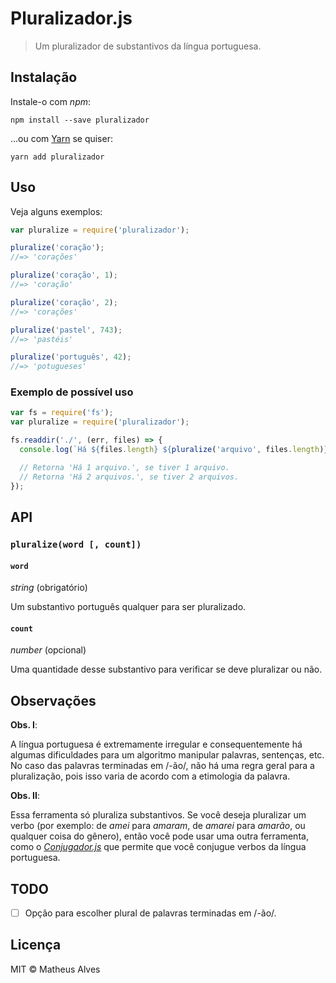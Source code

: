 # Pluralizador.js

> Um pluralizador de substantivos da língua portuguesa.

## Instalação

Instale-o com *npm*:

```
npm install --save pluralizador
```

...ou com [Yarn](https://yarnpkg.com/) se quiser:

```
yarn add pluralizador
```


## Uso

Veja alguns exemplos:

```js
var pluralize = require('pluralizador');

pluralize('coração');
//=> 'corações'

pluralize('coração', 1);
//=> 'coração'

pluralize('coração', 2);
//=> 'corações'

pluralize('pastel', 743);
//=> 'pastéis'

pluralize('português', 42);
//=> 'potugueses'
```

### Exemplo de possível uso

```js
var fs = require('fs');
var pluralize = require('pluralizador');

fs.readdir('./', (err, files) => {
  console.log(`Há ${files.length} ${pluralize('arquivo', files.length)}.`);

  // Retorna 'Há 1 arquivo.', se tiver 1 arquivo.
  // Retorna 'Há 2 arquivos.', se tiver 2 arquivos.
});
```

## API

### `pluralize(word [, count])`

#### `word`

*string* (obrigatório)

Um substantivo português qualquer para ser pluralizado.

#### `count`

*number* (opcional)

Uma quantidade desse substantivo para verificar se deve pluralizar ou não.

## Observações

**Obs. I**:

A língua portuguesa é extremamente irregular e consequentemente há algumas
dificuldades para um algoritmo manipular palavras, sentenças, etc. No caso das
palavras terminadas em /-ão/, não há uma regra geral para a pluralização, pois
isso varia de acordo com a etimologia da palavra.

**Obs. II**:

Essa ferramenta só pluraliza substantivos. Se você deseja pluralizar um verbo
(por exemplo: de *amei* para *amaram*, de *amarei* para *amarão*, ou qualquer
coisa do gênero), então você pode usar uma outra ferramenta, como o
[*Conjugador.js*](https://github.com/theuves/conjugador.js) que permite que
você conjugue verbos da língua portuguesa.

## TODO

- [ ] Opção para escolher plural de palavras terminadas em /-ão/.

## Licença

MIT &copy; Matheus Alves